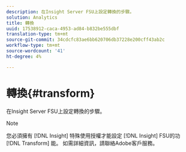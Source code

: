 ```yaml
---
description: 在Insight Server FSU上設定轉換的步驟。
solution: Analytics
title: 轉換
uuid: 17538912-caca-4953-ad84-b832be555dbf
translation-type: tm+mt
source-git-commit: 34cdcfc83ae6bb620706db37228e200cff43ab2c
workflow-type: tm+mt
source-wordcount: '41'
ht-degree: 4%

---
```



# 轉換{#transform}

在Insight Server FSU上設定轉換的步驟。

>[!NOTE]
>
>您必須擁有 [!DNL Insight] 特殊使用授權才能設定 [!DNL Insight] FSU的功 [!DNL Transform] 能。 如需詳細資訊，請聯絡Adobe客戶服務。

